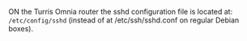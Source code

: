 ON the Turris Omnia router the sshd configuration file is located at: `/etc/config/sshd` (instead of at /etc/ssh/sshd.conf on regular Debian boxes).

